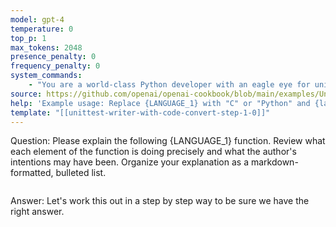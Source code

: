 ```yaml
---
model: gpt-4
temperature: 0
top_p: 1
max_tokens: 2048
presence_penalty: 0
frequency_penalty: 0
system_commands:
    - "You are a world-class Python developer with an eagle eye for unintended bugs and edge cases. You carefully explain code with great detail and accuracy. You organize your explanations in markdown-formatted, bulleted lists."
source: https://github.com/openai/openai-cookbook/blob/main/examples/Unit_test_writing_using_a_multi-step_prompt.ipynb
help: 'Example usage: Replace {LANGUAGE_1} with "C" or "Python" and {language_1} with "c" or "python".'
template: "[[unittest-writer-with-code-convert-step-1-0]]"
---
```


Question: Please explain the following {LANGUAGE_1} function. Review what each element of the function is doing precisely and what the author's intentions may have been. Organize your explanation as a markdown-formatted, bulleted list.

```{language_1}
```

Answer: Let's work this out in a step by step way to be sure we have the right answer.
